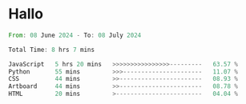 # Hallo
<!--START_SECTION:waka-->

```rust
From: 08 June 2024 - To: 08 July 2024

Total Time: 8 hrs 7 mins

JavaScript   5 hrs 20 mins   >>>>>>>>>>>>>>>>---------   63.57 %
Python       55 mins         >>>----------------------   11.07 %
CSS          44 mins         >>-----------------------   08.93 %
Artboard     44 mins         >>-----------------------   08.78 %
HTML         20 mins         >------------------------   04.04 %
```

<!--END_SECTION:waka-->
